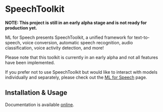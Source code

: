 # SpeechToolkit

**NOTE: This project is still in an early alpha stage and is not ready for production yet.**

ML for Speech presents SpeechToolkit, a unified framework for text-to-speech, voice conversion, automatic speech recognition, audio classification, voice activity detection, and more!

Please note that this toolkit is currently in an early alpha and not all features have been implemented.

If you prefer not to use SpeechToolkit but would like to interact with models individually and separately, please check out the [ML for Speech](https://github.com/ml-for-speech) page.

## Installation & Usage

Documentation is available [online](https://ml-for-speech.github.io/speechtoolkit).